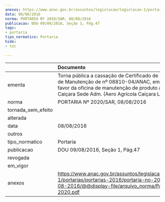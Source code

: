 ```yaml
---
anexos: https://www.anac.gov.br/assuntos/legislacao/legislacao-1/portarias/portarias-2016/portaria-no-2020-sar-08-08-2016/@@display-file/arquivo_norma/PA2016-2020.pdf
data: 08/08/2016
norma: PORTARIA Nº 2020/SAR, 08/08/2016
publicacao: DOU 09/08/2016, Seção 1, Pág.47
tags:
- portaria
tipo_normatico: Portaria
hide: 
- toc 
 
---
```


|                    | Documento                                                                                                                                                                                                   |
|:-------------------|:------------------------------------------------------------------------------------------------------------------------------------------------------------------------------------------------------------|
| ementa             | Torna pública a cassação de Certificado de Organização de Manutenção de nº 08810-04/ANAC, emitido em favor da oficina de manutenção de produto aeronáutico Caiçara Sede Adm.  (Aero Agrícola Caiçara Ltda). |
| norma              | PORTARIA Nº 2020/SAR, 08/08/2016                                                                                                                                                                            |
| tornada_sem_efeito |                                                                                                                                                                                                             |
| alterada           |                                                                                                                                                                                                             |
| data               | 08/08/2016                                                                                                                                                                                                  |
| outros             |                                                                                                                                                                                                             |
| tipo_normatico     | Portaria                                                                                                                                                                                                    |
| publicacao         | DOU 09/08/2016, Seção 1, Pág.47                                                                                                                                                                             |
| revogada           |                                                                                                                                                                                                             |
| em_vigor           |                                                                                                                                                                                                             |
| anexos             | https://www.anac.gov.br/assuntos/legislacao/legislacao-1/portarias/portarias-2016/portaria-no-2020-sar-08-08-2016/@@display-file/arquivo_norma/PA2016-2020.pdf                                              |